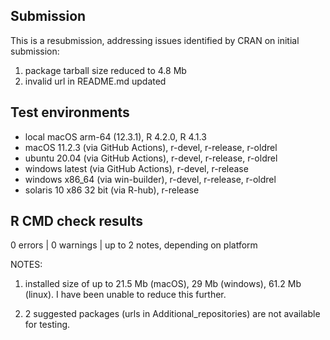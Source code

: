 ## Submission
This is a resubmission, addressing issues identified by CRAN on initial submission:
1. package tarball size reduced to 4.8 Mb
2. invalid url in README.md updated

## Test environments
* local macOS arm-64 (12.3.1), R 4.2.0, R 4.1.3
* macOS 11.2.3 (via GitHub Actions), r-devel, r-release, r-oldrel
* ubuntu 20.04 (via GitHub Actions), r-devel, r-release, r-oldrel
* windows latest (via GitHub Actions), r-devel, r-release
* windows x86_64 (via win-builder), r-devel, r-release, r-oldrel
* solaris 10 x86 32 bit (via R-hub), r-release


## R CMD check results
0 errors | 0 warnings | up to 2 notes, depending on platform

NOTES:  

1. installed size of up to 21.5 Mb (macOS), 29 Mb (windows), 61.2 Mb (linux). 
I have been unable to reduce this further.  

2. 2 suggested packages (urls in Additional_repositories) are not available 
for testing.
